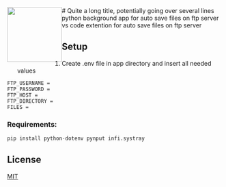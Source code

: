 <div style="float: left;"><img src="https://raw.githubusercontent.com/tommaso-caputi/fast-ftp/dev-app/app/ftp.ico" width="128" height="128"/></div> 
# Quite a long title, potentially going over several lines

<br />
python background app for auto save files on ftp server<br />
vs code extention for auto save files on ftp server

## Setup
1. Create .env file in app directory and insert all needed values
```
FTP_USERNAME = 
FTP_PASSWORD = 
FTP_HOST = 
FTP_DIRECTORY = 
FILES = 
```
### Requirements:
```python
pip install python-dotenv pynput infi.systray
```

## License
[MIT](https://choosealicense.com/licenses/mit/)
